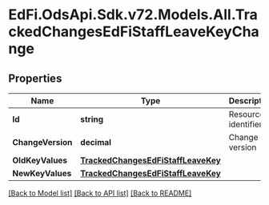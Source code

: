 # EdFi.OdsApi.Sdk.v72.Models.All.TrackedChangesEdFiStaffLeaveKeyChange

## Properties

Name | Type | Description | Notes
------------ | ------------- | ------------- | -------------
**Id** | **string** | Resource identifier | [optional] 
**ChangeVersion** | **decimal** | Change version | [optional] 
**OldKeyValues** | [**TrackedChangesEdFiStaffLeaveKey**](TrackedChangesEdFiStaffLeaveKey.md) |  | [optional] 
**NewKeyValues** | [**TrackedChangesEdFiStaffLeaveKey**](TrackedChangesEdFiStaffLeaveKey.md) |  | [optional] 

[[Back to Model list]](../README.md#documentation-for-models) [[Back to API list]](../README.md#documentation-for-api-endpoints) [[Back to README]](../README.md)

